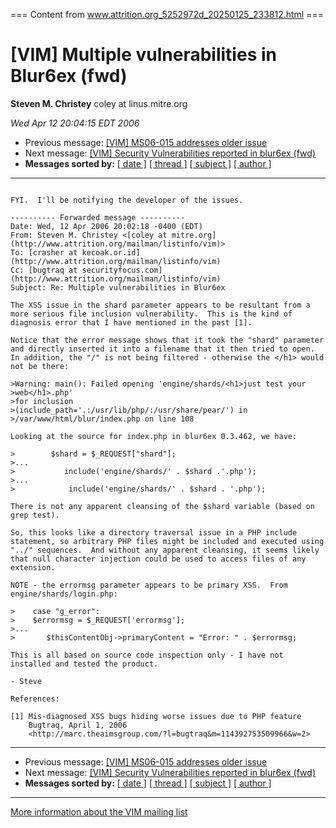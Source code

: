 === Content from www.attrition.org_5252972d_20250125_233812.html ===

# [VIM] Multiple vulnerabilities in Blur6ex (fwd)

**Steven M. Christey**
coley at linus.mitre.org

*Wed Apr 12 20:04:15 EDT 2006*

* Previous message: [[VIM] MS06-015 addresses older issue](000690.html)
* Next message: [[VIM] Security Vulnerabilities reported in blur6ex (fwd)](000692.html)
* **Messages sorted by:**
  [[ date ]](date.html#691)
  [[ thread ]](thread.html#691)
  [[ subject ]](subject.html#691)
  [[ author ]](author.html#691)

---

```

FYI.  I'll be notifying the developer of the issues.

---------- Forwarded message ----------
Date: Wed, 12 Apr 2006 20:02:18 -0400 (EDT)
From: Steven M. Christey <[coley at mitre.org](http://www.attrition.org/mailman/listinfo/vim)>
To: [crasher at kecoak.or.id](http://www.attrition.org/mailman/listinfo/vim)
Cc: [bugtraq at securityfocus.com](http://www.attrition.org/mailman/listinfo/vim)
Subject: Re: Multiple vulnerabilities in Blur6ex

The XSS issue in the shard parameter appears to be resultant from a
more serious file inclusion vulnerability.  This is the kind of
diagnosis error that I have mentioned in the past [1].

Notice that the error message shows that it took the "shard" parameter
and directly inserted it into a filename that it then tried to open.
In addition, the "/" is not being filtered - otherwise the </h1> would
not be there:

>Warning: main(): Failed opening 'engine/shards/<h1>just test your
>web</h1>.php'
>for inclusion
>(include_path='.:/usr/lib/php/:/usr/share/pear/') in
>/var/www/html/blur/index.php on line 108

Looking at the source for index.php in blur6ex 0.3.462, we have:

>        $shard = $_REQUEST["shard"];
>...
>    		include('engine/shards/' . $shard .'.php');
>...
>            include('engine/shards/' . $shard . '.php');

There is not any apparent cleansing of the $shard variable (based on
grep test).

So, this looks like a directory traversal issue in a PHP include
statement, so arbitrary PHP files might be included and executed using
"../" sequences.  And without any apparent cleansing, it seems likely
that null character injection could be used to access files of any
extension.

NOTE - the errormsg parameter appears to be primary XSS.  From
engine/shards/login.php:

>    case "g_error":
>    $errormsg = $_REQUEST['errormsg'];
>...
>    	$thisContentObj->primaryContent = "Error: " . $errormsg;

This is all based on source code inspection only - I have not
installed and tested the product.

- Steve

References:

[1] Mis-diagnosed XSS bugs hiding worse issues due to PHP feature
    Bugtraq, April 1, 2006
    <http://marc.theaimsgroup.com/?l=bugtraq&m=114392753509966&w=2>

```

---

* Previous message: [[VIM] MS06-015 addresses older issue](000690.html)
* Next message: [[VIM] Security Vulnerabilities reported in blur6ex (fwd)](000692.html)
* **Messages sorted by:**
  [[ date ]](date.html#691)
  [[ thread ]](thread.html#691)
  [[ subject ]](subject.html#691)
  [[ author ]](author.html#691)

---

[More information about the VIM
mailing list](http://www.attrition.org/mailman/listinfo/vim)


